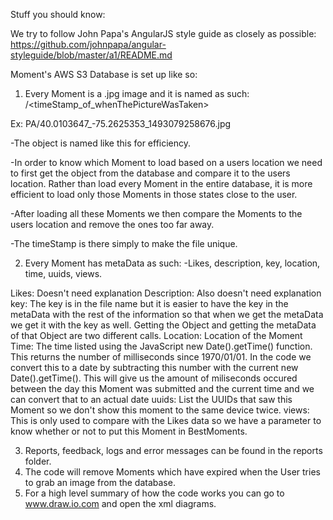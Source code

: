 Stuff you should know:

We try to follow John Papa's AngularJS style guide as closely as possible:
https://github.com/johnpapa/angular-styleguide/blob/master/a1/README.md

Moment's AWS S3 Database is set up like so:

1.  Every Moment is a .jpg image and it is named as such: 
    <state>/<lat>_<lng>_<timeStamp_of_whenThePictureWasTaken>

Ex: PA/40.0103647_-75.2625353_1493079258676.jpg
          
-The object is named like this for efficiency.
          
-In order to know which Moment to load based on a users location we need to first get the object from the database and compare it to the users location.  Rather than load every Moment in the entire database, it is more efficient to load only those Moments in those states close to the user.  
          
-After loading all these Moments we then compare the Moments to the users location and remove the ones too far away.
          
-The timeStamp is there simply to make the file unique.
          
2.  Every Moment has metaData as such:
-Likes, description, key, location, time, uuids, views.
          
Likes: Doesn't need explanation
Description: Also doesn't need explanation
key: The key is in the file name but it is easier to have the key in the metaData with the rest of the information so that when we get the metaData we get it with the key as well.  Getting the Object and getting the metaData of that Object are two different calls.
Location: Location of the Moment
Time: The time listed using the JavaScript new Date().getTime() function.  This returns the number of milliseconds since 1970/01/01.  In the code we convert this to a date by subtracting this number with the current new Date().getTime().  This will give us the amount of miliseconds occured between the day this Moment was submitted and the current time and we can convert that to an actual date
uuids: List the UUIDs that saw this Moment so we don't show this moment to the same device twice.
views: This is only used to compare with the Likes data so we have a parameter to know whether or not to put this Moment in BestMoments.
          
3.  Reports, feedback, logs and error messages can be found in the reports folder.
4.  The code will remove Moments which have expired when the User tries to grab an image from the database.
5.  For a high level summary of how the code works you can go to www.draw.io.com and open the xml diagrams.
